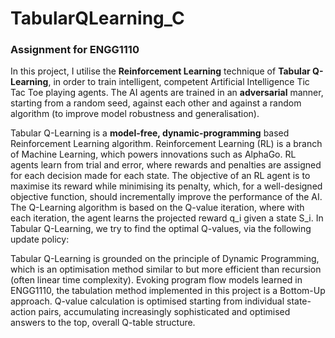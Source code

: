 # TabularQLearning_C
### Assignment for ENGG1110  

In this project, I utilise the **Reinforcement Learning** technique of **Tabular Q-Learning**, in order to train intelligent, competent Artificial Intelligence Tic Tac Toe playing agents. The AI agents are trained in an **adversarial** manner, starting from a random seed, against each other and against a random algorithm (to improve model robustness and generalisation).  

Tabular Q-Learning is a **model-free, dynamic-programming** based Reinforcement Learning algorithm. Reinforcement Learning (RL) is a branch of Machine Learning, which powers innovations such as AlphaGo. RL agents learn from trial and error, where rewards and penalties are assigned for each decision made for each state. The objective of an RL agent is to maximise its reward while minimising its penalty, which, for a well-designed objective function, should incrementally improve the performance of the AI. The Q-Learning algorithm is based on the Q-value iteration, where with each iteration, the agent learns the projected reward q_i given a state S_i. In Tabular Q-Learning, we try to find the optimal Q-values, via the following update policy:  

Tabular Q-Learning is grounded on the principle of Dynamic Programming, which is an optimisation method similar to but more efficient than recursion (often linear time complexity). Evoking program flow models learned in ENGG1110, the tabulation method implemented in this project is a Bottom-Up approach. Q-value calculation is optimised starting from individual state-action pairs, accumulating increasingly sophisticated and optimised answers to the top, overall Q-table structure.
